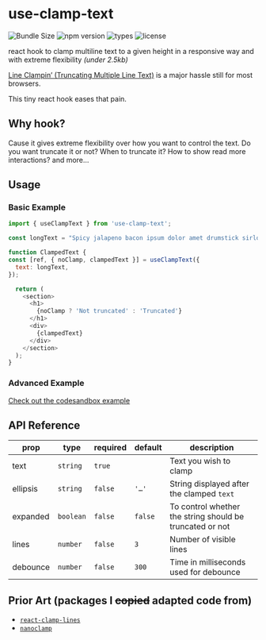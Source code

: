 # use-clamp-text

![Bundle Size](https://badgen.net/bundlephobia/minzip/use-clamp-text) ![npm version](https://badgen.net/npm/v/use-clamp-text) ![types](https://badgen.net/npm/types/use-clamp-text) ![license](https://badgen.net/github/license/use-clamp-text)

react hook to clamp multiline text to a given height in a responsive way and with extreme flexibility _(under 2.5kb)_

[Line Clampin’ (Truncating Multiple Line Text)](https://css-tricks.com/line-clampin/) is a major hassle still for most browsers.

This tiny react hook eases that pain.

## Why hook?

Cause it gives extreme flexibility over how you want to control the text. Do you want truncate it or not? When to truncate it? How to show read more interactions? and more...

## Usage

### Basic Example

```js
import { useClampText } from 'use-clamp-text';

const longText = "Spicy jalapeno bacon ipsum dolor amet drumstick sirloin chuck shankle. Flank ribeye pancetta andouille ham hock. Turkey cow tenderloin landjaeger filet mignon hamburger. Pig tail strip steak pastrami t-bone venison bresaola biltong corned beef drumstick pork hamburger tri-tip. Tongue ham hock corned beef tri-tip meatball t-bone fatback andouille sirloin chuck jowl biltong pastrami. Ham hock ground round landjaeger tail strip steak. Ham sirloin pork loin salami spare ribs. Jerky cow short ribs ground round. Hamburger porchetta shankle meatloaf shank.";

function ClampedText {
const [ref, { noClamp, clampedText }] = useClampText({
  text: longText,
});

  return (
    <section>
      <h1>
        {noClamp ? 'Not truncated' : 'Truncated'}
      </h1>
      <div>
        {clampedText}
      </div>
    </section>
  );
}
```

### Advanced Example

[Check out the codesandbox example](https://codesandbox.io/s/xenodochial-hoover-ty3u49?file=/src/App.js)

## API Reference

| prop     | type      | required | default | description                                              |
| -------- | --------- | -------- | ------- | -------------------------------------------------------- |
| text     | `string`  | `true`   |         | Text you wish to clamp                                   |
| ellipsis | `string`  | `false`  | `'…'`   | String displayed after the clamped `text`                |
| expanded | `boolean` | `false`  | `false` | To control whether the string should be truncated or not |
| lines    | `number`  | `false`  | `3`     | Number of visible lines                                  |
| debounce | `number`  | `false`  | `300`   | Time in milliseconds used for debounce                   |

## Prior Art (packages I ~~copied~~ adapted code from)

- [`react-clamp-lines`](https://github.com/zoltantothcom/react-clamp-lines)
- [`nanoclamp`](https://github.com/microlinkhq/nanoclamp)
